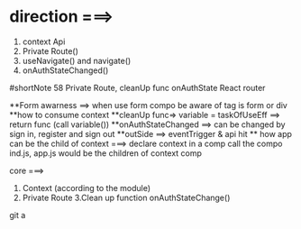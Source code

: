 # direction ===> 
   1. context Api 
   2. Private Route()
   3. useNavigate() and navigate() 
   4. onAuthStateChanged() 
   
#shortNote
58 Private Route, cleanUp func onAuthState React router 

**Form awarness ==> when use form compo be aware of  tag is form or div 
**how to consume context 
**cleanUp func=> variable = taskOfUseEff ==> return func (call variable())
**onAuthStateChanged ==> can be changed by sign in, register and sign out 
**outSide ==> eventTrigger & api hit 
** how app can be the child of context ===> declare context in a comp call the compo ind.js, app.js would be the children of context comp 
 
core ===> 
1. Context (according to the module) 
2. Private Route 
3.Clean up function onAuthStateChange()

git a